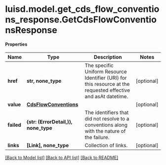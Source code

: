 # luisd.model.get_cds_flow_conventions_response.GetCdsFlowConventionsResponse

#### Properties
Name | Type | Description | Notes
------------ | ------------- | ------------- | -------------
**href** | **str, none_type** | The specific Uniform Resource Identifier (URI) for this resource at the requested effective and asAt datetime. | [optional] 
**value** | [**CdsFlowConventions**](CdsFlowConventions.md) |  | [optional] 
**failed** | **{str: (ErrorDetail,)}, none_type** | The identifiers that did not resolve to a conventions along with the nature of the failure. | [optional] 
**links** | **[Link], none_type** | Collection of links. | [optional] 

[[Back to Model list]](../../README.md#documentation-for-models) [[Back to API list]](../../README.md#documentation-for-api-endpoints) [[Back to README]](../../README.md)

